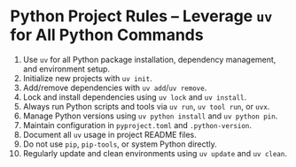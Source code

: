 # Python Project Rules – Leverage `uv` for All Python Commands

1. Use `uv` for all Python package installation, dependency management, and environment setup.
2. Initialize new projects with `uv init`.
3. Add/remove dependencies with `uv add`/`uv remove`.
4. Lock and install dependencies using `uv lock` and `uv install`.
5. Always run Python scripts and tools via `uv run`, `uv tool run`, or `uvx`.
6. Manage Python versions using `uv python install` and `uv python pin`.
7. Maintain configuration in `pyproject.toml` and `.python-version`.
8. Document all `uv` usage in project README files.
9. Do not use `pip`, `pip-tools`, or system Python directly.
10. Regularly update and clean environments using `uv update` and `uv clean`.

